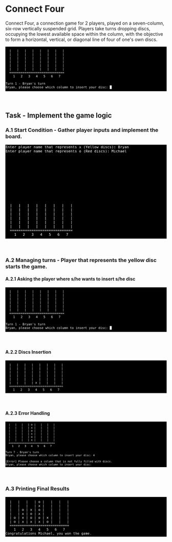 # Connect Four

Connect Four, a connection game for 2 players, played on a seven-column, six-row vertically suspended grid. Players take turns dropping discs, occupying the lowest available space within the column, with the objective to form a horizontal, vertical, or diagonal line of four of one's own discs.

![Alt text](./readme-resources/img/overview.png "Preview")

&nbsp;
## Task - Implement the game logic

### A.1 Start Condition - Gather player inputs and implement the board.
![Alt text](./readme-resources/img/A.1.png "Gather player inputs and implement the board")

&nbsp;
### A.2 Managing turns - Player that represents the yellow disc starts the game.
#### A.2.1 Asking the player where s/he wants to insert s/he disc
![Alt text](./readme-resources/img/A.2.1.png "Asking the player where s/he wants to insert s/he disc")

&nbsp;
#### A.2.2 Discs Insertion
![Alt text](./readme-resources/img/A.2.2.png "Discs Insertion")

&nbsp;
#### A.2.3 Error Handling
![Alt text](./readme-resources/img/A.2.3.png "Error Handling")

&nbsp;
### A.3 Printing Final Results
![Alt text](./readme-resources/img/A.3.png "Printing Final Results")